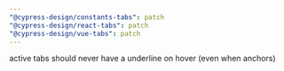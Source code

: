 ```yaml
---
"@cypress-design/constants-tabs": patch
"@cypress-design/react-tabs": patch
"@cypress-design/vue-tabs": patch
---
```


active tabs should never have a underline on hover (even when anchors)
